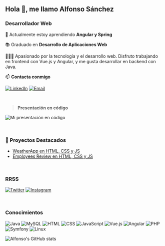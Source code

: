 ## Hola 👋, me llamo Alfonso Sánchez
### Desarrollador Web

🌱 Actualmente estoy aprendiendo **Angular y Spring**

📚 Graduado en **Desarrollo de Aplicaciones Web**

👨🏻‍💻 Apasionado por la tecnología y el desarrollo web. Disfruto trabajando en frontend con Vue.js y Angular, y me gusta desarrollar en backend con Java.

📫 **Contacta conmigo**  

[![LinkedIn](https://img.shields.io/badge/LinkedIn-blue?style=for-the-badge&logo=linkedin)](https://www.linkedin.com/in/alfonsojsanchez/)
[![Email](https://img.shields.io/badge/Email-D14836?style=for-the-badge&logo=gmail&logoColor=white)](mailto:alfonsojose.sanchez@gmail.com)

</br>

>__Presentación en código__

![Mi presentación en código](https://i.imgur.com/qBnKy5n.png)

</br>

### 🚀 Proyectos Destacados
- [WeatherApp en HTML, CSS y JS](https://github.com/arfonfo/WeatherApp) 
- [Employees Review en HTML, CSS y JS](https://github.com/arfonfo/Reviews)

</br>

### RRSS

[![Twitter](https://img.shields.io/badge/Twitter-1DA1F2?style=for-the-badge&logo=twitter&logoColor=white)](https://twitter.com/arfonfo)
[![Instagram](https://img.shields.io/badge/Instagram-E4405F?style=for-the-badge&logo=instagram&logoColor=white)](https://www.instagram.com/arfonfo/)

</br>

### Conocimientos

![Java](https://img.shields.io/badge/Java-ED8B00?style=for-the-badge&logo=openjdk&logoColor=white)
![MySQL](https://img.shields.io/badge/MySQL-005C84?style=for-the-badge&logo=mysql&logoColor=white)
![HTML](https://img.shields.io/badge/HTML5-E34F26?style=for-the-badge&logo=html5&logoColor=white)
![CSS](https://img.shields.io/badge/CSS3-1572B6?style=for-the-badge&logo=css3&logoColor=white)
![JavaScript](https://img.shields.io/badge/javascript-%23323330.svg?style=for-the-badge&logo=javascript&logoColor=%23F7DF1E)
![Vue.js](https://img.shields.io/badge/Vue.js-35495E?style=for-the-badge&logo=vuedotjs&logoColor=4FC08D)
![Angular](https://img.shields.io/badge/Angular-DD0031?style=for-the-badge&logo=angular&logoColor=white)
![PHP](https://img.shields.io/badge/PHP-777BB4?style=for-the-badge&logo=php&logoColor=white)
![Symfony](https://img.shields.io/badge/symfony-%23000000.svg?style=for-the-badge&logo=symfony&logoColor=white)
![Linux](https://img.shields.io/badge/Linux-FCC624?style=for-the-badge&logo=linux&logoColor=black)

![Alfonso's GitHub stats](https://github-readme-stats.vercel.app/api?username=arfonfo&show_icons=true&theme=radical)

